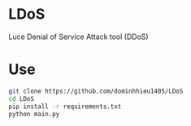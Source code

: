 # LDoS
Luce Denial of Service Attack tool (DDoS)
# Use
```bash
git clone https://github.com/dominhhieu1405/LDoS
cd LDoS
pip install -r requirements.txt
python main.py
```
